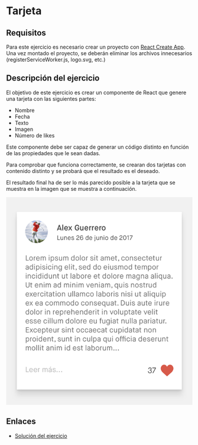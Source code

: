 # Tarjeta

## Requisitos

Para este ejercicio es necesario crear un proyecto con [React Create App](https://github.com/facebookincubator/create-react-app). Una vez montado el proyecto, se deberán eliminar los archivos innecesarios (registerServiceWorker.js, logo.svg, etc.)

## Descripción del ejercicio

El objetivo de este ejercicio es crear un componente de React que genere una tarjeta con las siguientes partes:
  - Nombre
  - Fecha
  - Texto
  - Imagen
  - Número de likes

Este componente debe ser capaz de generar un código distinto en función de las propiedades que le sean dadas.

Para comprobar que funciona correctamente, se crearan dos tarjetas con contenido distinto y se probará que el resultado es el deseado.

El resultado final ha de ser lo más parecido posible a la tarjeta que se muestra en la imagen que se muestra a continuación.

![Resultado final](../assets/images/exercise_3_1.png)

## Enlaces

- [Solución del ejercicio](https://github.com/Adalab/ejercicio-react-1)
